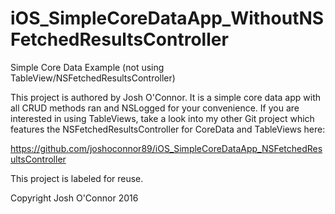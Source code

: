 # iOS_SimpleCoreDataApp_WithoutNSFetchedResultsController
Simple Core Data Example (not using TableView/NSFetchedResultsController)

This project is authored by Josh O'Connor.  It is a simple core data app with all CRUD methods ran
and NSLogged for your convenience.  If you are interested in using TableViews, take a look into
my other Git project which features the NSFetchedResultsController for CoreData and TableViews here:

https://github.com/joshoconnor89/iOS_SimpleCoreDataApp_NSFetchedResultsController

This project is labeled for reuse.

Copyright Josh O'Connor 2016
